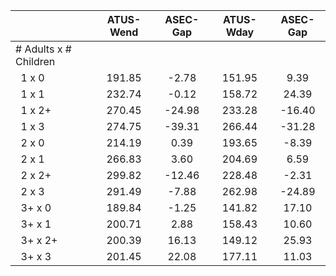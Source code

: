 
|                      |    ATUS-Wend |     ASEC-Gap |    ATUS-Wday |     ASEC-Gap |
| -------------------- | :----------: | :----------: | :----------: | :----------: |
| # Adults x # Children |              |              |              |              |
| &nbsp;&nbsp;1 x 0    |       191.85 |        -2.78 |       151.95 |         9.39 |
| &nbsp;&nbsp;1 x 1    |       232.74 |        -0.12 |       158.72 |        24.39 |
| &nbsp;&nbsp;1 x 2+   |       270.45 |       -24.98 |       233.28 |       -16.40 |
| &nbsp;&nbsp;1 x 3    |       274.75 |       -39.31 |       266.44 |       -31.28 |
| &nbsp;&nbsp;2 x 0    |       214.19 |         0.39 |       193.65 |        -8.39 |
| &nbsp;&nbsp;2 x 1    |       266.83 |         3.60 |       204.69 |         6.59 |
| &nbsp;&nbsp;2 x 2+   |       299.82 |       -12.46 |       228.48 |        -2.31 |
| &nbsp;&nbsp;2 x 3    |       291.49 |        -7.88 |       262.98 |       -24.89 |
| &nbsp;&nbsp;3+ x 0   |       189.84 |        -1.25 |       141.82 |        17.10 |
| &nbsp;&nbsp;3+ x 1   |       200.71 |         2.88 |       158.43 |        10.60 |
| &nbsp;&nbsp;3+ x 2+  |       200.39 |        16.13 |       149.12 |        25.93 |
| &nbsp;&nbsp;3+ x 3   |       201.45 |        22.08 |       177.11 |        11.03 |

